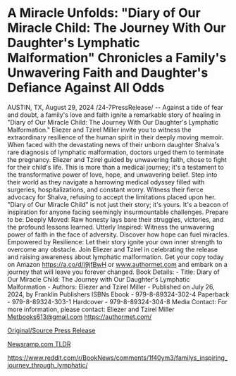 # A Miracle Unfolds: "Diary of Our Miracle Child: The Journey With Our Daughter's Lymphatic Malformation" Chronicles a Family's Unwavering Faith and Daughter's Defiance Against All Odds

AUSTIN, TX, August 29, 2024 /24-7PressRelease/ -- Against a tide of fear and doubt, a family's love and faith ignite a remarkable story of healing in "Diary of Our Miracle Child: The Journey With Our Daughter's Lymphatic Malformation." Eliezer and Tzirel Miller invite you to witness the extraordinary resilience of the human spirit in their deeply moving memoir.   When faced with the devastating news of their unborn daughter Shalva's rare diagnosis of lymphatic malformation, doctors urged them to terminate the pregnancy. Eliezer and Tzirel guided by unwavering faith, chose to fight for their child's life.   This is more than a medical journey; it's a testament to the transformative power of love, hope, and unwavering belief. Step into their world as they navigate a harrowing medical odyssey filled with surgeries, hospitalizations, and constant worry. Witness their fierce advocacy for Shalva, refusing to accept the limitations placed upon her.   "Diary of Our Miracle Child" is not just their story; it's yours. It's a beacon of inspiration for anyone facing seemingly insurmountable challenges.   Prepare to be:   Deeply Moved: Raw honesty lays bare their struggles, victories, and the profound lessons learned.   Utterly Inspired: Witness the unwavering power of faith in the face of adversity. Discover how hope can fuel miracles.   Empowered by Resilience: Let their story ignite your own inner strength to overcome any obstacle.   Join Eliezer and Tzirel in celebrating the release and raising awareness about lymphatic malformation. Get your copy today on Amazon https://a.co/d/i9jfBwH or www.authormet.com and embark on a journey that will leave you forever changed.   Book Details:   - Title: Diary of Our Miracle Child: The Journey with Our Daughter's Lymphatic Malformation  - Authors: Eliezer and Tzirel Miller  - Published on July 26, 2024, by Franklin Publishers   ISBNs  Ebook - 979-8-89324-302-4  Paperback - 979-8-89324-303-1  Hardcover - 979-8-89324-304-8   Media Contact:  For more information, please contact:  Eliezer and Tzirel Miller  Metbooks613@gmail.com  https://authormet.com/ 

[Original/Source Press Release](https://www.24-7pressrelease.com/press-release/513887/a-miracle-unfolds-diary-of-our-miracle-child-the-journey-with-our-daughters-lymphatic-malformation-chronicles-a-familys-unwavering-faith-and-daughters-defiance-against-all-odds)
                    

[Newsramp.com TLDR](None) 

https://www.reddit.com/r/BookNews/comments/1f40ym3/familys_inspiring_journey_through_lymphatic/